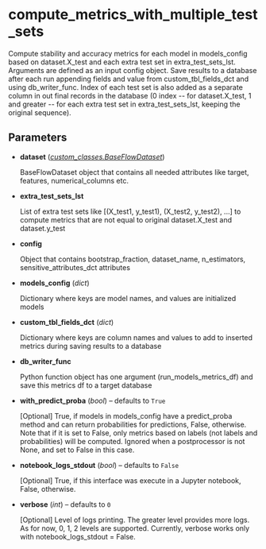 # compute_metrics_with_multiple_test_sets

Compute stability and accuracy metrics for each model in models_config based on dataset.X_test and each extra test set  in extra_test_sets_lst. Arguments are defined as an input config object. Save results to a database after each run   appending fields and value from custom_tbl_fields_dct and using db_writer_func.   Index of each test set is also added as a separate column in out final records in the database   (0 index -- for dataset.X_test, 1 and greater -- for each extra test set in extra_test_sets_lst, keeping the original sequence).



## Parameters

- **dataset** (*[custom_classes.BaseFlowDataset](../../custom_classes/BaseFlowDataset)*)

    BaseFlowDataset object that contains all needed attributes like target, features, numerical_columns etc.

- **extra_test_sets_lst**

    List of extra test sets like [(X_test1, y_test1), (X_test2, y_test2), ...] to compute metrics that are not equal to original dataset.X_test and dataset.y_test

- **config**

    Object that contains bootstrap_fraction, dataset_name, n_estimators, sensitive_attributes_dct attributes

- **models_config** (*dict*)

    Dictionary where keys are model names, and values are initialized models

- **custom_tbl_fields_dct** (*dict*)

    Dictionary where keys are column names and values to add to inserted metrics during saving results to a database

- **db_writer_func**

    Python function object has one argument (run_models_metrics_df) and save this metrics df to a target database

- **with_predict_proba** (*bool*) – defaults to `True`

    [Optional] True, if models in models_config have a predict_proba method and can return probabilities for predictions,  False, otherwise. Note that if it is set to False, only metrics based on labels (not labels and probabilities) will be computed.  Ignored when a postprocessor is not None, and set to False in this case.

- **notebook_logs_stdout** (*bool*) – defaults to `False`

    [Optional] True, if this interface was execute in a Jupyter notebook,  False, otherwise.

- **verbose** (*int*) – defaults to `0`

    [Optional] Level of logs printing. The greater level provides more logs.     As for now, 0, 1, 2 levels are supported. Currently, verbose works only with notebook_logs_stdout = False.




